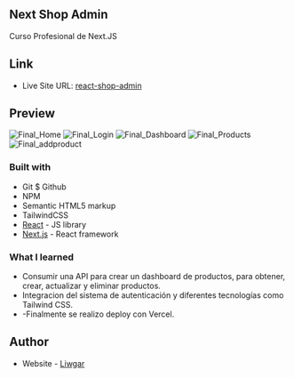 ## Next Shop Admin

Curso Profesional de Next.JS

## Link

- Live Site URL: [react-shop-admin](https://react-shop-admin-afvuniu79-liwgars-projects.vercel.app/)

## Preview

![Final_Home](https://github.com/LiwGar/react-shop-admin/assets/111103295/68fc7056-889c-4bff-a7b8-6be26ffccea7)
![Final_Login](https://github.com/LiwGar/react-shop-admin/assets/111103295/bb35d5e3-e74d-4bcb-9c10-82cb0fc7443e)
![Final_Dashboard](https://github.com/LiwGar/react-shop-admin/assets/111103295/df344b9a-024f-4c93-b7bd-078a036a8b56)
![Final_Products](https://github.com/LiwGar/react-shop-admin/assets/111103295/0cd75553-ca9c-4c05-987f-f569f206bfc6)
![Final_addproduct](https://github.com/LiwGar/react-shop-admin/assets/111103295/dc538d18-3b61-4318-8907-b4063aaccc6e)

### Built with

- Git $ Github
- NPM
- Semantic HTML5 markup
- TailwindCSS
- [React](https://reactjs.org/) - JS library
- [Next.js](https://nextjs.org/) - React framework

### What I learned

- Consumir una API para crear un dashboard de productos, para obtener, crear, actualizar y eliminar productos. 
- Integracion del sistema de autenticación y  diferentes tecnologías como Tailwind CSS.
- -Finalmente se realizo deploy con Vercel. 


## Author

- Website - [Liwgar](https://liwgar.github.io/00_personal_portfolio/)
